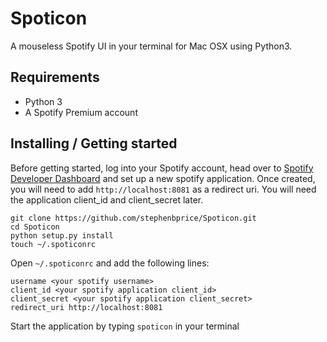 # Spoticon

A mouseless Spotify UI in your terminal for Mac OSX using Python3. 

## Requirements

* Python 3
* A Spotify Premium account

## Installing / Getting started

Before getting started, log into your Spotify account, head over to [Spotify Developer Dashboard](https://developer.spotify.com/dashboard/applications)
and set up a new spotify application. Once created, you will need to add `http://localhost:8081` as 
a redirect uri. You will need the application client_id and client_secret later.

```
git clone https://github.com/stephenbprice/Spoticon.git
cd Spoticon
python setup.py install
touch ~/.spoticonrc
```

Open `~/.spoticonrc` and add the following lines:
```
username <your spotify username>
client_id <your spotify application client_id>
client_secret <your spotify application client_secret>
redirect_uri http://localhost:8081
```


Start the application by typing `spoticon` in your terminal
